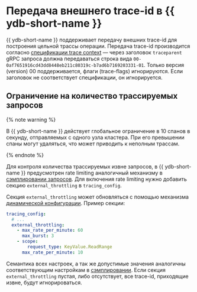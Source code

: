 # Передача внешнего trace-id в {{ ydb-short-name }}

{{ ydb-short-name }} поддерживает передачу внешних trace-id для построения цельной трассы операции.
Передача trace-id производится согласно [спецификации trace context](https://w3c.github.io/trace-context/#traceparent-header) —
через заголовок `traceparent` gRPC запроса должна передаваться строка вида `00-0af7651916cd43dd8448eb211c80319c-b7ad6b7169203331-01`.
Только версия (version) 00 поддерживается, флаги (trace-flags) игнорируются. Если заголовок не соответствует спецификации, он игнорируется.

## Ограничение на количество трассируемых запросов

{% note warning %}

В {{ ydb-short-name }} действует глобальное ограничение в 10 спанов в секунду, отправляемых с одного узла кластера. При его превышении спаны могут удаляться, что может приводить к неполным трассам.

{% endnote %}

Для контроля количества трассируемых извне запросов, в {{ ydb-short-name }} предусмотрен rate limiting аналогичный механизму в [сэмплировании запросов](./sampling.md). Для включения rate limiting нужно добавить секцию `external_throttling` в `tracing_config`. 

Секция `external_throttling` может обновляться с помощью механизма [динамической конфигурации](../../maintenance/manual/dynamic-config.md). Пример секции:


```yaml
tracing_config:
  # ...
  external_throttling:
    - max_rate_per_minute: 60
      max_burst: 3
    - scope:
        request_type: KeyValue.ReadRange
      max_rate_per_minute: 10
```

Семантика всех настроек, а так же допустимые значения аналогичны соответствующим настройкам в [сэмплировании](./sampling.md#semantics).
Если секция `external_throttling` пустая, либо отсутствует, все trace-id, приходящие извне, будут игнорироваться.
